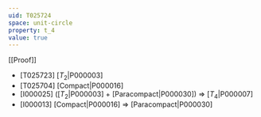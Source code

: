 ```yaml
---
uid: T025724
space: unit-circle
property: t_4
value: true
---
```

[[Proof]]

* [T025723] [$T_2$|P000003]
* [T025704] [Compact|P000016]
* [I000025] ([$T_2$|P000003] + [Paracompact|P000030]) => [$T_4$|P000007]
* [I000013] [Compact|P000016] => [Paracompact|P000030]

